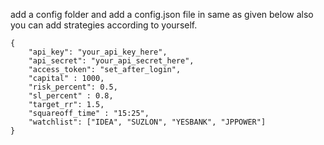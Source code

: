 add a config folder and add a config.json file in same as given below also you can add strategies according to yourself.

```
{
    "api_key": "your_api_key_here",
    "api_secret": "your_api_secret_here",
    "access_token": "set_after_login",
    "capital" : 1000,
    "risk_percent": 0.5,
    "sl_percent" : 0.8,
    "target_rr": 1.5,
    "squareoff_time" : "15:25",
    "watchlist": ["IDEA", "SUZLON", "YESBANK", "JPPOWER"]
}

```

